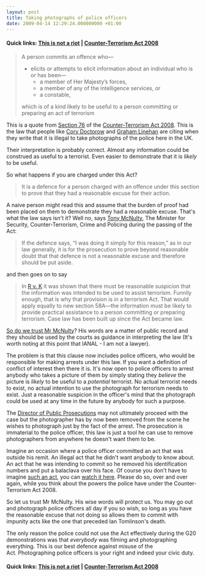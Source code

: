 ```yaml
---
layout: post
title: Taking photographs of police officers
date: 2009-04-14 12:29:24.000000000 +01:00
---
```

<h4>Quick links: <a href="https://www.thisisnotariot.org" target="_blank">This is not a riot</a> | <a href="https://icanhaz.com/ukcoppix/" target="_blank">Counter-Terrorism Act 2008</a></h4>

<blockquote>A person commits an offence who—
<ul>
	<li>elicits or attempts to elicit information about an individual who is or has been—
<ul>
	<li>a member of Her Majesty’s forces,</li>
	<li>a member of any of the intelligence services, or</li>
	<li>a constable,</li>
</ul>
</li>
</ul>
which is of a kind likely to be useful to a person committing or preparing an act of terrorism</blockquote>
This is a quote from <a href="https://www.opsi.gov.uk/acts/acts2008/ukpga_20080028_en_9#pt7-pb3-l1g76" target="_blank">Section 76</a> of the <a href="https://en.wikipedia.org/wiki/Counter-Terrorism_Bill_2008" target="_blank">Counter-Terrorism Act 2008</a>. This is the law that people like <a href="https://www.boingboing.net/2009/02/21/britains-nophotograp.html" target="_blank">Cory Doctorow</a> and <a href="https://whythatsdelightful.wordpress.com/2009/04/08/why-they-want-to-make-it-a-crime-to-take-photographs-of-the-police/" target="_blank">Graham Linehan</a> are citing when they write that it is illegal to take photographs of the police here in the UK.

Their interpretation is probably correct. Almost any information could be construed as useful to a terrorist. Even easier to demonstrate that it is <em>likely</em> to be useful.

So what happens if you are charged under this Act?
<blockquote>It is a defence for a person charged with an offence under this section to prove that they had a reasonable excuse for their action.</blockquote>
A naive person might read this and assume that the burden of proof had been placed on them to demonstrate they had a reasonable excuse. That's what the law says isn't it? Well no, says <a href="https://en.wikipedia.org/wiki/Tony_McNulty" target="_blank">Tony McNulty</a>, The Minister for Security, Counter-Terrorism, Crime and Policing during the passing of the Act:
<blockquote>If the defence says, “I was doing it simply for this reason,” as in our law generally, it is for the prosecution to prove beyond reasonable doubt that that defence is not a reasonable excuse and therefore should be put aside.</blockquote>
and then goes on to say
<blockquote>In <a href="https://www.terrorismlaw.info/index.php?id=455" target="_blank">R v. K</a> it was shown that there must be reasonable suspicion that the information was intended to be used to assist terrorism. Funnily enough, that is why that provision is in a terrorism Act. That would apply equally to new section 58A—the information must be likely to provide practical assistance to a person committing or preparing terrorism. Case law has been built up since the Act became law.</blockquote>
<a href="https://news.bbc.co.uk/1/hi/uk_politics/7957555.stm" target="_blank">So do we trust Mr McNulty</a>? His words are a matter of public record and they should be used by the courts as guidance in interpreting the law (It's worth noting at this point that IANAL - I am not a lawyer).

The problem is that this clause now includes police officers, who would be responsible for making arrests under this law. If you want a definition of conflict of interest then there it is. It's now open to police officers to arrest anybody who takes a picture of them by simply stating they <em>believe</em> the picture is <em>likely </em>to be useful to a <em>potential</em> terrorist. No actual terrorist needs to exist, no actual intention to use the photograph for terrorism needs to exist. Just a reasonable suspicion in the officer's mind that the photograph could be used at any time in the future by anybody for such a purpose.

The <a href="https://en.wikipedia.org/wiki/Director_of_Public_Prosecutions_(England_and_Wales)" target="_blank">Director of Public Prosecutions</a> may not ultimately proceed with the case but the photographer has by now been removed from the scene he wishes to photograph just by the fact of the arrest. The prosecution is immaterial to the police officer, this law is just a tool he can use to remove photographers from anywhere he doesn't want them to be.

Imagine an occasion where a police officer committed an act that was outside his remit. An illegal act that he didn't want anybody to know about. An act that he was intending to commit so he removed his identification numbers and put a balaclava over his face. Of course you don't have to imagine <a href="https://www.independent.co.uk/news/uk/home-news/new-evidence-of-police-attacks-on-g20-victim-1666116.html" target="_blank">such an act</a>, you can <a href="https://www.guardian.co.uk/uk/2009/apr/07/ian-tomlinson-g20-death-video" target="_blank">watch it here</a>. Please do so, over and over again, while you think about the powers the police have under the Counter-Terrorism Act 2008.

So let us trust Mr McNulty. His wise words will protect us. You may go out and photograph police officers all day if you so wish, so long as you have the reasonable excuse that not doing so allows them to commit with impunity acts like the one that preceded Ian Tomlinson's death.

The only reason the police could not use the Act effectively during the G20 demonstrations was that <em>everybody</em> was filming and photographing everything. This is our best defence against misuse of the Act. Photographing police officers is your right and indeed your civic duty.

<h4>Quick links: <a href="https://www.thisisnotariot.org" target="_blank">This is not a riot</a> | <a href="https://icanhaz.com/ukcoppix/" target="_blank">Counter-Terrorism Act 2008</a></h4>
